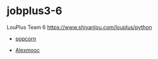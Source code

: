# jobplus3-6
LouPlus Team 6 https://www.shiyanlou.com/louplus/python

* [popcorn](https://github.com/clikks)

* [Alexmooc](https://github.com/clikks)
